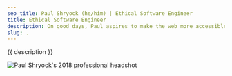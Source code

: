 ```yaml
---
seo_title: Paul Shryock (he/him) | Ethical Software Engineer
title: Ethical Software Engineer
description: On good days, Paul aspires to make the web more accessible, secure, performant, inclusive, responsive, and ethical.
slug: .
---
```

{{ description }}

![Paul Shryock's 2018 professional headshot](/img/headshots/paul-shryock-2018-avatar-office.png)